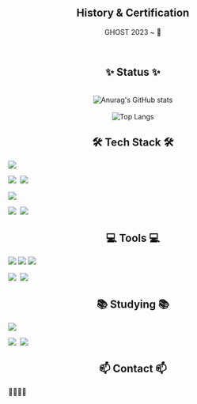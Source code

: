<div align="center"> 
<h2> History & Certification </h2>
  GHOST 2023 ~ 👻

  <br><h2> ✨ Status ✨ </h2></br>
  ![Anurag's GitHub stats](https://github-readme-stats.vercel.app/api?username=TwinWhales&show_icons=true&theme=tokyonight)
  <br></br>
  ![Top Langs](https://github-readme-stats.vercel.app/api/top-langs/?username=TwinWhales&layout=compact)
</div>

<h2 align="center"> 🛠 Tech Stack 🛠</h2>
<!-- language -->
<img src="https://img.shields.io/badge/Python-3776AB?style=for-the-badge&logo=python&logoColor=white"/>

<img src="https://img.shields.io/badge/C-A8B9CC?style=for-the-badge&logo=c&logoColor=white"/>&nbsp;
<img src="https://img.shields.io/badge/c%2B%2B-00599C?style=for-the-badge&logo=c%2B%2B&logoColor=white"/>

<img src="https://img.shields.io/badge/java-007396?style=for-the-badge&logo=java&logoColor=white"/>


<!-- OS -->
<img src="https://img.shields.io/badge/linux-FCC624?style=for-the-badge&logo=linux&logoColor=black"/>&nbsp;
<img src="https://img.shields.io/badge/windows-0B2C4A?style=for-the-badge&logo=windows&logoColor=white"/>



<div align="center">

</div>

<h2 align="center"> 💻 Tools 💻</h2>
<!-- 도구들 -->
<img src="https://img.shields.io/badge/Git-F05032?style=for-the-badge&logo=Git&logoColor=white"/>&nbsp;<img src="https://img.shields.io/badge/github-181717?style=for-the-badge&logo=github&logoColor=white"/>
<img src="https://img.shields.io/badge/notion-000000?style=for-the-badge&logo=notion&logoColor=white"/>


<img src="https://img.shields.io/badge/VSCode-2C2C32.svg?style=for-the-badge&logo=visual-studio-code&logoColor=22ABF3"/>&nbsp;
<img src="https://img.shields.io/badge/intellijidea-000000?style=for-the-badge&logo=intellijidea&logoColor=white"/>


<h2 align="center"> 📚 Studying 📚</h2>

<img src="https://img.shields.io/badge/Springboot-6DB33F?style=for-the-badge&logo=springboot&logoColor=white"/>

<img src="https://img.shields.io/badge/MySQL-4479A1?style=for-the-badge&logo=MySQL&logoColor=white"/>&nbsp;
<img src="https://img.shields.io/badge/MongoDB-47A248?style=for-the-badge&logo=MongoDB&logoColor=white"/>
<!-- Flask -->


<h2 align="center"> 📫 Contact 📫</h2>


<!--
- 노션
- 이메일 추가하기
- htb

<a href="https://www.notion.so/@twin_whales">
    <img src="https://img.shields.io/badge/notion-#000000?style=for-the-badge&logo=notion&logoColor=white" />
  </a> 

-->





📗📕📘📙
